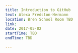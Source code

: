 ```yaml
---
title: Introduction to GitHub
text: Alexa Fredston-Hermann
location: Bren School Room TBD
link: 
date: 2017-05-02
startTime: TBD
endTime: TBD

---
```


